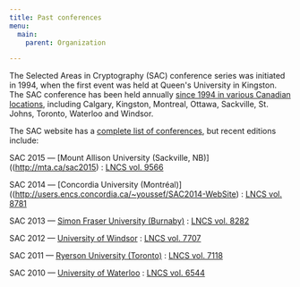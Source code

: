 ```yaml
---
title: Past conferences
menu:
  main:
    parent: Organization

---
```


The Selected Areas in Cryptography (SAC) conference series was initiated in
1994, when the first event was held at Queen's University in Kingston.
The SAC conference has been held annually
[since 1994 in various Canadian locations](http://sacconference.org/SAC-history.html),
including Calgary, Kingston, Montreal, Ottawa, Sackville, St. Johns, Toronto,
Waterloo and Windsor.

The SAC website has a
[complete list of conferences](http://sacconference.org/SAC-history.html),
but recent editions include:

SAC 2015 — [Mount Allison University (Sackville, NB)]((http://mta.ca/sac2015)
: [LNCS vol. 9566](http://www.springer.com/cn/book/9783319313009)

SAC 2014 — [Concordia University (Montréal)]((http://users.encs.concordia.ca/~youssef/SAC2014-WebSite)
: [LNCS vol. 8781](http://www.springer.com/computer/security+and+cryptology/book/978-3-319-13050-7)

SAC 2013 — [Simon Fraser University (Burnaby)](http://sac2013.irmacs.sfu.ca)
: [LNCS vol. 8282](http://link.springer.com/book/10.1007/978-3-662-43414-7)

SAC 2012 — [University of Windsor](http://sacconference.org/SAC12/sac-2012-welcome-page.htm)
: [LNCS vol. 7707](http://link.springer.com/book/10.1007/978-3-642-35999-6)

SAC 2011 — [Ryerson University (Toronto)](http://sacconference.org/SAC11/SAC2011.html)
: [LNCS vol. 7118](http://link.springer.com/book/10.1007/978-3-642-28496-0)

SAC 2010 — [University of Waterloo](http://sac2010.uwaterloo.ca)
: [LNCS vol. 6544](http://www.springerlink.com/content/978-3-642-19573-0)
